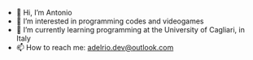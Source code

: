 - 👋 Hi, I’m Antonio
- 👀 I’m interested in programming codes and videogames
- 🌱 I’m currently learning programming at the University of Cagliari, in Italy 
- 📫 How to reach me: adelrio.dev@outlook.com

<!---
TheJolly01/TheJolly01 is a ✨ special ✨ repository because its `README.md` (this file) appears on your GitHub profile.
You can click the Preview link to take a look at your changes.
--->
